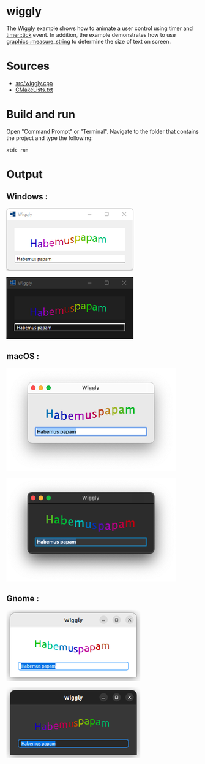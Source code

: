 # wiggly

The Wiggly example shows how to animate a user control using timer and [timer::tick](https://gammasoft71.github.io/xtd/reference_guides/latest/group__events.html#gafd416d4174c3a9a9103e4cbd53bd25bf) event. In addition, the example demonstrates how to use [graphics::measure_string](https://gammasoft71.github.io/xtd/reference_guides/latest/classxtd_1_1drawing_1_1graphics.html#a67cfac297284ea0aadb2b9722d68679e) to determine the size of text on screen.

# Sources

* [src/wiggly.cpp](src/wiggly.cpp)
* [CMakeLists.txt](CMakeLists.txt)

# Build and run

Open "Command Prompt" or "Terminal". Navigate to the folder that contains the project and type the following:

```shell
xtdc run
```

# Output

## Windows :

![Screenshot](../../../../docs/pictures/examples/wiggly_w.png)

![Screenshot](../../../../docs/pictures/examples/wiggly_wd.png)

## macOS :

![Screenshot](../../../../docs/pictures/examples/wiggly_m.png)

![Screenshot](../../../../docs/pictures/examples/wiggly_md.png)

## Gnome :

![Screenshot](../../../../docs/pictures/examples/wiggly_g.png)

![Screenshot](../../../../docs/pictures/examples/wiggly_gd.png)
